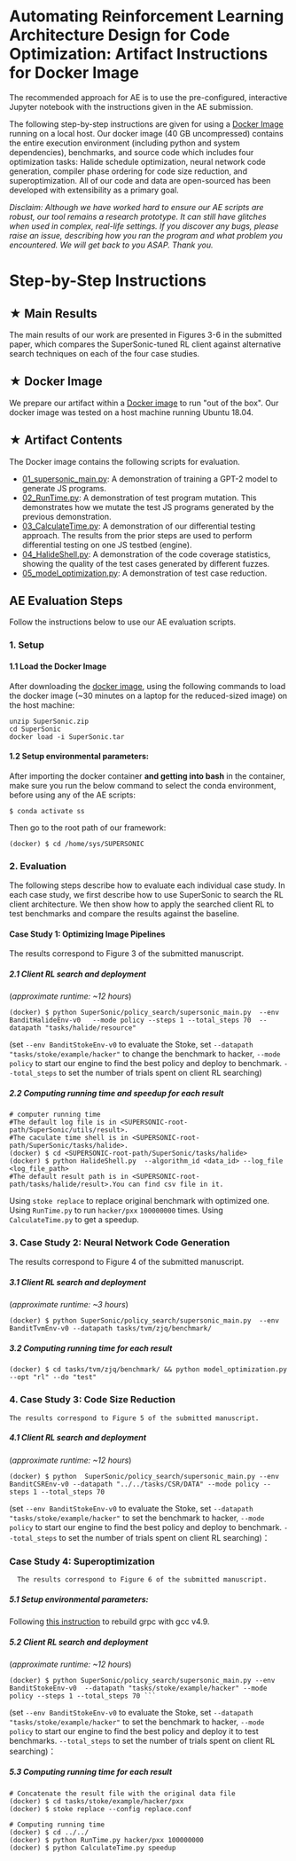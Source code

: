 # Automating Reinforcement Learning Architecture Design for Code Optimization: Artifact Instructions for Docker Image

The recommended approach for AE is to use the pre-configured, interactive Jupyter notebook with the instructions given in the AE submission. 

The following step-by-step instructions are given for using a  [Docker Image](#docker) running on a local host. Our docker image (40 GB uncompressed) contains the entire execution environment (including python and system dependencies), benchmarks, and source code which includes four optimization tasks: Halide schedule optimization, neural network code generation, compiler phase ordering for code size reduction, and superoptimization.  All of our code and data are open-sourced has been developed with extensibility as a primary goal.

*Disclaim:
Although we have worked hard to ensure our AE scripts are robust, our tool remains a *research prototype*. It can still have glitches when used in complex, real-life settings. If you discover any bugs, please raise an issue, describing how you ran the program and what problem you encountered. We will get back to you ASAP. Thank you.*


# Step-by-Step Instructions <br id = "docker">

## ★ Main Results <span id = "bug-list">

The main results of our work are presented in Figures 3-6 in the submitted paper, which compares the SuperSonic-tuned RL client against alternative search techniques on each of the four case studies. 

## ★ Docker Image <br id = "dockerimg">

We prepare our artifact within a [Docker image](https://zenodo.org/record/4675014) to run "out of the box". 
Our docker image was tested on a host machine running Ubuntu 18.04.

## ★ Artifact Contents

The Docker image contains the following scripts for evaluation. 

 * [01_supersonic_main.py](https://github.com/NWU-NISL-Fuzzing/COMFORT/tree/main/artifact_evaluation/src/01_evaluate_generator.py): A demonstration of training a GPT-2 model to generate JS programs. 
 * [02_RunTime.py](https://github.com/NWU-NISL-Fuzzing/COMFORT/tree/main/artifact_evaluation/src/02_evaluate_mutator.py): A demonstration of test program mutation. This demonstrates how we mutate the test JS programs generated by the previous demonstration.
 * [03_CalculateTime.py](https://github.com/NWU-NISL-Fuzzing/COMFORT/tree/main/artifact_evaluation/src/03_evaluate_harness.py): A demonstration of our differential testing approach. The results from the prior steps are used to perform differential testing on one JS testbed (engine).
 * [04_HalideShell.py](https://github.com/NWU-NISL-Fuzzing/COMFORT/tree/main/artifact_evaluation/src/04_coverage_calculate.py): A demonstration of the code coverage statistics, showing the quality of the test cases generated by different fuzzes.
 * [05_model_optimization.py](https://github.com/NWU-NISL-Fuzzing/COMFORT/tree/main/artifact_evaluation/src/05_testcase_reducing.py): A demonstration of test case reduction.

## AE Evaluation Steps

Follow the instructions below to use our AE evaluation scripts.

### 1. Setup

#### 1.1  Load the Docker Image <br id="loaddi">

After downloading the [docker image](#dockerimg), using the following commands to load the docker image (~30 minutes on a laptop for the reduced-sized image) on the host machine:

```
unzip SuperSonic.zip
cd SuperSonic
docker load -i SuperSonic.tar
```

#### 1.2 Setup environmental parameters:

After importing the docker container **and getting into bash** in the container, make sure you run the below command to select the conda environment, before using any of the AE scripts:

`````` shell
$ conda activate ss
``````

Then go to the root path of our framework:

```
(docker) $ cd /home/sys/SUPERSONIC
```

### 2. Evaluation
The following steps describe how to evaluate each individual case study. In each case study, we first describe how to use SuperSonic to search the RL client architecture. We   then show how to apply the searched client RL to test benchmarks and compare the results against the baseline.
  
#### Case Study 1: **Optimizing Image Pipelines**
  
  The results correspond to Figure 3 of the submitted manuscript. 
  
##### 2.1 Client RL search and deployment

(*approximate runtime:  ~12 hours*)

```shell
(docker) $ python SuperSonic/policy_search/supersonic_main.py  --env BanditHalideEnv-v0   --mode policy --steps 1 --total_steps 70  --datapath "tasks/halide/resource"
```

(set ```--env BanditStokeEnv-v0``` to evaluate the Stoke, set ```--datapath "tasks/stoke/example/hacker"``` to change the benchmark to hacker, ```--mode policy``` to start our engine to find the best policy and deploy to benchmark. ```--total_steps``` to set the number of trials spent on client RL searching)

##### 2.2 Computing running time and speedup for each result

```shell
# computer running time 
#The default log file is in <SUPERSONIC-root-path/SuperSonic/utils/result>.
#The caculate time shell is in <SUPERSONIC-root-path/SuperSonic/tasks/halide>.
(docker) $ cd <SUPERSONIC-root-path/SuperSonic/tasks/halide>
(docker) $ python HalideShell.py  --algorithm_id <data_id> --log_file <log_file_path> 
#The default result path is in <SUPERSONIC-root-path/tasks/halide/result>.You can find csv file in it.
```

Using ```stoke replace``` to replace original benchmark with optimized one. Using ```RunTime.py``` to run ```hacker/pxx``` ```100000000``` times. Using ```CalculateTime.py``` to get a speedup.

### 3. Case Study 2: **Neural Network Code Generation**

  The results correspond to Figure 4 of the submitted manuscript. 

##### 3.1 Client RL search and deployment

(*approximate runtime:  ~3 hours*)

```shell
(docker) $ python SuperSonic/policy_search/supersonic_main.py  --env BanditTvmEnv-v0 --datapath tasks/tvm/zjq/benchmark/
```

##### 3.2 Computing running time for each result

```shell
(docker) $ cd tasks/tvm/zjq/benchmark/ && python model_optimization.py --opt "rl" --do "test"
```

### 4. Case Study 3: **Code Size Reduction**
  
    The results correspond to Figure 5 of the submitted manuscript. 

##### 4.1 Client RL search and deployment

(*approximate runtime:  ~12 hours*)

```shell
(docker) $ python  SuperSonic/policy_search/supersonic_main.py --env BanditCSREnv-v0 --datapath "../../tasks/CSR/DATA" --mode policy --steps 1 --total_steps 70
```

(set ```--env BanditStokeEnv-v0``` to evaluate the Stoke, set ```--datapath "tasks/stoke/example/hacker"``` to set the benchmark to hacker, ```--mode policy``` to start our engine to find the best policy and deploy to benchmark. ```--total_steps``` to set the number of trials spent on client RL searching)：

### Case Study 4: **Superoptimization**

      The results correspond to Figure 6 of the submitted manuscript. 

  
##### 5.1 Setup environmental parameters:

Following [this instruction](https://github.com/HuantWang/SUPERSONIC/edit/master/INSTALL.md#grpc) to rebuild grpc with gcc v4.9.

##### 5.2 Client RL search and deployment

(*approximate runtime:  ~12 hours*)

```shell
(docker) $ python SuperSonic/policy_search/supersonic_main.py --env BanditStokeEnv-v0  --datapath "tasks/stoke/example/hacker" --mode policy --steps 1 --total_steps 70 ```
```

(set ```--env BanditStokeEnv-v0``` to evaluate the Stoke, set ```--datapath "tasks/stoke/example/hacker"``` to set the benchmark to hacker, ```--mode policy``` to start our engine to find the best policy and deploy it to test benchmarks. ```--total_steps``` to set the number of trials spent on client RL searching)：

##### 5.3 Computing running time for each result

```shell
# Concatenate the result file with the original data file
(docker) $ cd tasks/stoke/example/hacker/pxx
(docker) $ stoke replace --config replace.conf

# Computing running time
(docker) $ cd ../../
(docker) $ python RunTime.py hacker/pxx 100000000
(docker) $ python CalculateTime.py speedup
```
